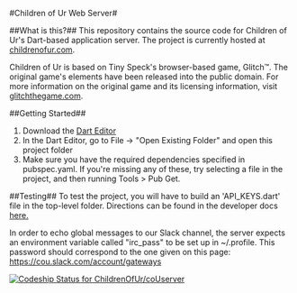 #Children of Ur Web Server#

##What is this?##
This repository contains the source code for Children of Ur's Dart-based application server.
The project is currently hosted at <a href="http://childrenofur.com" target="_blank">childrenofur.com</a>.

Children of Ur is based on Tiny Speck's browser-based game, Glitch™. The original game's elements have been released into the public domain.
For more information on the original game and its licensing information, visit <a href="http://www.glitchthegame.com" target="_blank">glitchthegame.com</a>.

##Getting Started##
1. Download the <a href="https://www.dartlang.org/">Dart Editor</a>
2. In the Dart Editor, go to File -> "Open Existing Folder" and open this project folder
3. Make sure you have the required dependencies specified in pubspec.yaml. If you're missing
any of these, try selecting a file in the project, and then running Tools > Pub Get.

##Testing##
To test the project, you will have to build an 'API_KEYS.dart' file in the top-level
folder. Directions can be found in the developer docs <a href="https://github.com/ChildrenOfUr/coUclient/blob/master/doc/api.md" target="_blank">here.</a>

In order to echo global messages to our Slack channel, the server expects an environment variable called "irc_pass" to be set up in 
~/.profile. This password should correspond to the one given on this page: https://cou.slack.com/account/gateways 

[ ![Codeship Status for ChildrenOfUr/coUserver](https://www.codeship.io/projects/161f1540-0eea-0132-5580-469557c864a2/status)](https://www.codeship.io/projects/32531)
